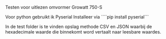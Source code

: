 Testen voor uitlezen omvormer Growatt 750-S

Voor python gebruikt ik Pyserial 
Installeer via ````pip install pyserial```

In de test folder is te vinden opslag methode CSV en JSON waarbij de hexadecimale waarde die binnekomt word vertaalt naar leesbare waardes.
